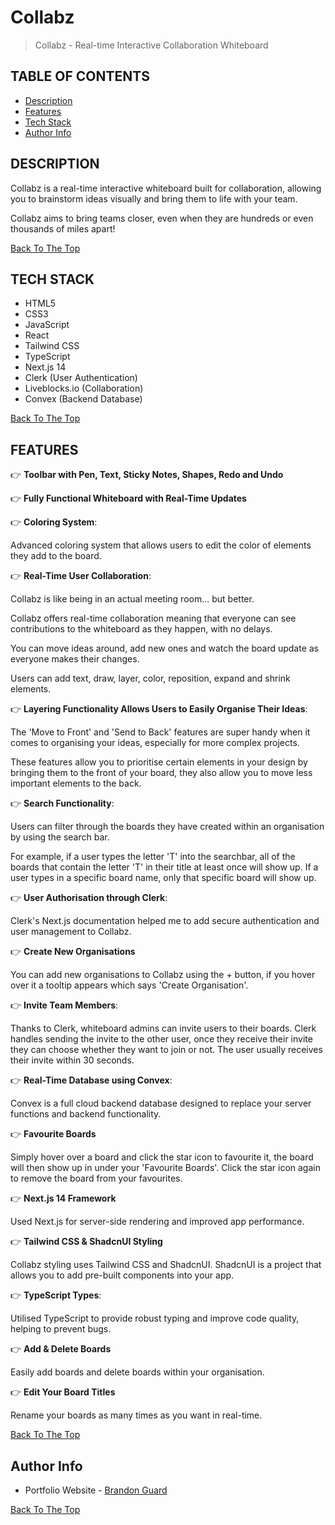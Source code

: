 # Collabz

> Collabz - Real-time Interactive Collaboration Whiteboard

## TABLE OF CONTENTS

- [Description](#description)
- [Features](#features)
- [Tech Stack](#tech-stack)
- [Author Info](#author-info)

## DESCRIPTION

Collabz is a real-time interactive whiteboard built for collaboration, allowing you to brainstorm ideas visually and bring them to life with your team.

Collabz aims to bring teams closer, even when they are hundreds or even thousands of miles apart!

[Back To The Top](#collabz)

## TECH STACK

- HTML5
- CSS3
- JavaScript
- React
- Tailwind CSS
- TypeScript
- Next.js 14
- Clerk (User Authentication)
- Liveblocks.io (Collaboration)
- Convex (Backend Database)

[Back To The Top](#collabz)

## FEATURES

👉 **Toolbar with Pen, Text, Sticky Notes, Shapes, Redo and Undo**

👉 **Fully Functional Whiteboard with Real-Time Updates**

👉 **Coloring System**:

Advanced coloring system that allows users to edit the color of elements they add to the board.

👉 **Real-Time User Collaboration**:

Collabz is like being in an actual meeting room... but better.

Collabz offers real-time collaboration meaning that everyone can see contributions to the whiteboard as they happen, with no delays.

You can move ideas around, add new ones and watch the board update as everyone makes their changes.

Users can add text, draw, layer, color, reposition, expand and shrink elements.

👉 **Layering Functionality Allows Users to Easily Organise Their Ideas**:

The 'Move to Front' and 'Send to Back' features are super handy when it comes to organising your ideas, especially for more complex projects.

These features allow you to prioritise certain elements in your design by bringing them to the front of your board, they also allow you to move less important elements to the back.

👉 **Search Functionality**:

Users can filter through the boards they have created within an organisation by using the search bar.

For example, if a user types the letter 'T' into the searchbar, all of the boards that contain the letter 'T' in their title at least once will show up. If a user types in a specific board name, only that specific board will show up.

👉 **User Authorisation through Clerk**:

Clerk's Next.js documentation helped me to add secure authentication and user management to Collabz.

👉 **Create New Organisations**

You can add new organisations to Collabz using the + button, if you hover over it a tooltip appears which says 'Create Organisation'.

👉 **Invite Team Members**:

Thanks to Clerk, whiteboard admins can invite users to their boards. Clerk handles sending the invite to the other user, once they receive their invite they can choose whether they want to join or not. The user usually receives their invite within 30 seconds.

👉 **Real-Time Database using Convex**:

Convex is a full cloud backend database designed to replace your server functions and backend functionality.

👉 **Favourite Boards**

Simply hover over a board and click the star icon to favourite it, the board will then show up in under your 'Favourite Boards'. Click the star icon again to remove the board from your favourites.

👉 **Next.js 14 Framework**

Used Next.js for server-side rendering and improved app performance.

👉 **Tailwind CSS & ShadcnUI Styling**

Collabz styling uses Tailwind CSS and ShadcnUI. ShadcnUI is a project that allows you to add pre-built components into your app.

👉 **TypeScript Types**:

Utilised TypeScript to provide robust typing and improve code quality, helping to prevent bugs.

👉 **Add & Delete Boards**

Easily add boards and delete boards within your organisation.

👉 **Edit Your Board Titles**

Rename your boards as many times as you want in real-time.

[Back To The Top](#collabz)

## Author Info

- Portfolio Website - [Brandon Guard](https://www.brandon-guard.com)

[Back To The Top](#collabz)
